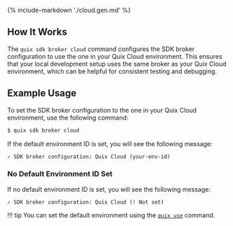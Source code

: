 {% include-markdown './cloud.gen.md' %}

## How It Works

The `quix sdk broker cloud` command configures the SDK broker configuration to use the one in your Quix Cloud environment. This ensures that your local development setup uses the same broker as your Quix Cloud environment, which can be helpful for consistent testing and debugging.

## Example Usage

To set the SDK broker configuration to the one in your Quix Cloud environment, use the following command:

```bash
$ quix sdk broker cloud
```

If the default environment ID is set, you will see the following message:

```text
✓ SDK broker configuration: Quix Cloud (your-env-id)
```

### No Default Environment ID Set

If no default environment ID is set, you will see the following message:

```text
✓ SDK broker configuration: Quix Cloud (! Not set)
```

!!! tip
    You can set the default environment using the [`quix use`](../../use.md) command.